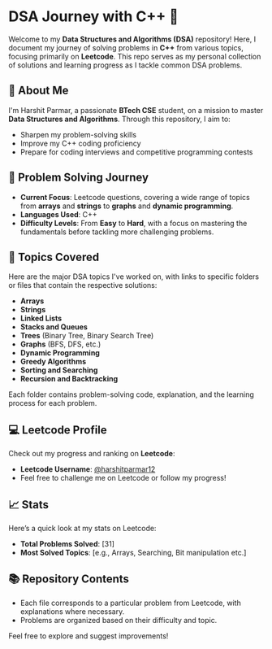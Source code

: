 # DSA Journey with C++ 🚀

Welcome to my **Data Structures and Algorithms (DSA)** repository! Here, I document my journey of solving problems in **C++** from various topics, focusing primarily on **Leetcode**. This repo serves as my personal collection of solutions and learning progress as I tackle common DSA problems.

## 🚀 About Me
I'm Harshit Parmar, a passionate **BTech CSE** student, on a mission to master **Data Structures and Algorithms**. Through this repository, I aim to:
- Sharpen my problem-solving skills
- Improve my C++ coding proficiency
- Prepare for coding interviews and competitive programming contests

## 📅 Problem Solving Journey
- **Current Focus**: Leetcode questions, covering a wide range of topics from **arrays** and **strings** to **graphs** and **dynamic programming**.
- **Languages Used**: C++
- **Difficulty Levels**: From **Easy** to **Hard**, with a focus on mastering the fundamentals before tackling more challenging problems.

## 🔧 Topics Covered
Here are the major DSA topics I've worked on, with links to specific folders or files that contain the respective solutions:

- **Arrays**
- **Strings**
- **Linked Lists**
- **Stacks and Queues**
- **Trees** (Binary Tree, Binary Search Tree)
- **Graphs** (BFS, DFS, etc.)
- **Dynamic Programming**
- **Greedy Algorithms**
- **Sorting and Searching**
- **Recursion and Backtracking**

Each folder contains problem-solving code, explanation, and the learning process for each problem.

## 💻 Leetcode Profile
Check out my progress and ranking on **Leetcode**:
- **Leetcode Username**: [@harshitparmar12](https://leetcode.com/u/harshitparmar12)
- Feel free to challenge me on Leetcode or follow my progress!

## 📈 Stats
Here’s a quick look at my stats on Leetcode:
- **Total Problems Solved**: [31]
- **Most Solved Topics**: [e.g., Arrays, Searching, Bit manipulation etc.]

## 📚 Repository Contents
- Each file corresponds to a particular problem from Leetcode, with explanations where necessary.
- Problems are organized based on their difficulty and topic.

Feel free to explore and suggest improvements!

